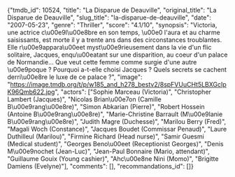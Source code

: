 {"tmdb_id": 10524, "title": "La Disparue de Deauville", "original_title": "La Disparue de Deauville", "slug_title": "la-disparue-de-deauville", "date": "2007-05-23", "genre": "Thriller", "score": "4.1/10", "synopsis": "Victoria, une actrice c\u00e9l\u00e8bre en son temps, \u00e0 l'aura et au charme saisissants, est morte il y a trente ans dans des circonstances troublantes. Elle r\u00e9appara\u00eet myst\u00e9rieusement dans la vie d'un flic solitaire, Jacques, enqu\u00eatant sur une disparition, au coeur d'un palace de Normandie... Que veut cette femme comme surgie d'une autre \u00e9poque ? Pourquoi a-t-elle choisi Jacques ? Quels secrets se cachent derri\u00e8re le luxe de ce palace ?", "image": "https://image.tmdb.org/t/p/w185_and_h278_bestv2/8spFVUuCHt5LBXGcIpK96Qmb622.jpg", "actors": ["Sophie Marceau (Victoria)", "Christopher Lambert (Jacques)", "Nicolas Brian\u00e7on (Camille B\u00e9rang\u00e8re)", "Simon Abkarian (Pierre)", "Robert Hossein (Antoine B\u00e9rang\u00e8re)", "Marie-Christine Barrault (M\u00e9lanie B\u00e9rang\u00e8re)", "Judith Magre (Duchesse)", "Marilou Berry (Fred)", "Magali Woch (Constance)", "Jacques Boudet (Commissar Penaud)", "Laure Duthilleul (Marilou)", "Firmine Richard (Head nurse)", "Samir Guesmi (Medical student)", "Georges Beno\u00eet (Receptionist Georges)", "Denis M\u00e9nochet (Jean-Luc)", "Jean-Paul Bonnaire (Mario, attendant)", "Guillaume Gouix (Young cashier)", "Ahc\u00e8ne Nini (Momo)", "Brigitte Damiens (Evelyne)"], "comments": [], "recommandations_id": []}